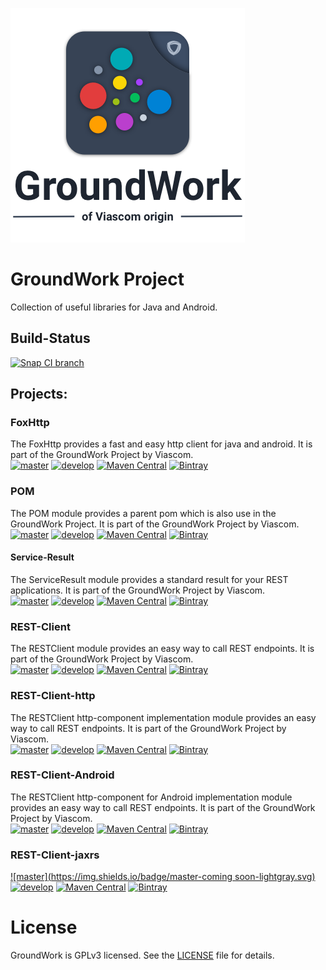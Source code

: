![GroundWork-Icon][1]

GroundWork Project
==================
Collection of useful libraries for Java and Android.

## Build-Status
[![Snap CI branch](https://img.shields.io/snap-ci/Viascom/groundwork/master.svg)]()

## Projects:

### FoxHttp
The FoxHttp provides a fast and easy http client for java and android. It is part of the GroundWork Project by Viascom.<br/>
[![master](https://img.shields.io/badge/master-v1.0-brightgreen.svg)](https://github.com/Viascom/groundwork/tree/master)
[![develop](https://img.shields.io/badge/develop-v1.0-brightgreen.svg)](https://github.com/Viascom/groundwork/tree/foxhttp-develop)
[![Maven Central](https://img.shields.io/maven-central/v/ch.viascom.groundwork/foxhttp.svg)]()
[![Bintray](https://img.shields.io/bintray/v/viascom/GroundWork/ch.viascom.groundwork%3Afoxhttp.svg)]()

### POM
The POM module provides a parent pom which is also use in the GroundWork Project. It is part of the GroundWork Project by Viascom.<br/>
[![master](https://img.shields.io/badge/master-v1.2-brightgreen.svg)]()
[![develop](https://img.shields.io/badge/develop-v1.2-brightgreen.svg)]()
[![Maven Central](https://img.shields.io/maven-central/v/ch.viascom.groundwork/pom.svg)]()
[![Bintray](https://img.shields.io/bintray/v/viascom/GroundWork/ch.viascom.groundwork%3Apom.svg)]()

#### Service-Result
The ServiceResult module provides a standard result for your REST applications. It is part of the GroundWork Project by Viascom.<br/>
[![master](https://img.shields.io/badge/master-v1.1-brightgreen.svg)]()
[![develop](https://img.shields.io/badge/develop-v1.1-brightgreen.svg)]()
[![Maven Central](https://img.shields.io/maven-central/v/ch.viascom.groundwork/service-result.svg)]()
[![Bintray](https://img.shields.io/bintray/v/viascom/GroundWork/ch.viascom.groundwork%3Aservice-result.svg)]()

### REST-Client
The RESTClient module provides an easy way to call REST endpoints. It is part of the GroundWork Project by Viascom.<br/>
[![master](https://img.shields.io/badge/master-v2.2-brightgreen.svg)]()
[![develop](https://img.shields.io/badge/develop-v2.2-brightgreen.svg)]()
[![Maven Central](https://img.shields.io/maven-central/v/ch.viascom.groundwork/restclient.svg)]()
[![Bintray](https://img.shields.io/bintray/v/viascom/GroundWork/ch.viascom.groundwork%3Arestclient.svg)]()

### REST-Client-http
The RESTClient http-component implementation module provides an easy way to call REST endpoints. It is part of the GroundWork Project by Viascom.<br/>
[![master](https://img.shields.io/badge/master-v1.1-brightgreen.svg)]()
[![develop](https://img.shields.io/badge/develop-v1.1-brightgreen.svg)]()
[![Maven Central](https://img.shields.io/maven-central/v/ch.viascom.groundwork/restclient-http.svg)]()
[![Bintray](https://img.shields.io/bintray/v/viascom/GroundWork/ch.viascom.groundwork%3Arestclient-http.svg)]()

### REST-Client-Android
The RESTClient http-component for Android implementation module provides an easy way to call REST endpoints. It is part of the GroundWork Project by Viascom.<br/>
[![master](https://img.shields.io/badge/master-v1.0-brightgreen.svg)]()
[![develop](https://img.shields.io/badge/develop-v1.0-brightgreen.svg)]()
[![Maven Central](https://img.shields.io/maven-central/v/ch.viascom.groundwork/restclient-android.svg)]()
[![Bintray](https://img.shields.io/bintray/v/viascom/GroundWork/ch.viascom.groundwork%3Arestclient-android.svg)]()

### REST-Client-jaxrs
[![master](https://img.shields.io/badge/master-coming soon-lightgray.svg)]()
[![develop](https://img.shields.io/badge/develop-v1.0--SNAPSHOT-red.svg)]()
[![Maven Central](https://img.shields.io/maven-central/v/ch.viascom.groundwork/restclient-jaxrs.svg)]()
[![Bintray](https://img.shields.io/bintray/v/viascom/GroundWork/ch.viascom.groundwork%3Arestclient-jaxrs.svg)]()


# License
GroundWork is GPLv3 licensed. See the [LICENSE](/blob/master/LICENSE) file for details.

[1]: ViascomGroundWorkIcon.png
